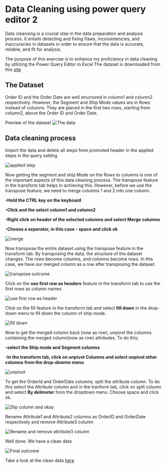 # Data Cleaning using power query editor 2

Data cleansing is a crucial step in the data preparation and analysis process. It entails detecting and fixing flaws, inconsistencies, and inaccuracies in datasets in order to ensure that the data is accurate, reliable, and fit for analysis.

The purpose of this exercise is to enhance my proficiency in data cleaning by utilizing the Power Query Editor in Excel
The dataset is downloaded from this [site](https://foresightbi.com.ng/microsoft-power-bi/dirty-data-samples-to-practice-on/)

## The Dataset
Order ID and the Order Date are well structured in column1 and column2 respectively. However, the Segment and Ship Mode values are in  Rows instead of columns. They are placed in the first two rows, starting from column2, above the Order ID and Order Date. 

Preview of the dataset
![The data](https://github.com/dannieRope/Data_Cleaning_Using_Excels-_Power_Query_Editor2/assets/132214828/89c62d71-543e-4413-a2c5-5a2fd62eba98)

## Data cleaning process

Import the data and delete all steps from promoted header in the applied steps in the query setting

![applied step](https://github.com/dannieRope/Data_Cleaning_Using_Excels-_Power_Query_Editor2/assets/132214828/2c1244bd-66e2-4d33-b9c3-68c98d4c1fda)

Now getting the segment and ship Mode on the Rows to columns is one of the important aspects of this data cleaning process.
The transpose feature in the transform tab helps in achieving this. However, before we use the transpose feature, we need to merge columns 1 and 2 into one column.

**-Hold the CTRL key on the keyboard**

**-Click and the select column1 and column2**

**-Right click on header of the selected columns and select Merge columns**

**-Choose a seperator, in this case - space and click ok**

![merge](https://github.com/dannieRope/Data_Cleaning_Using_Excels-_Power_Query_Editor2/assets/132214828/7bb57b06-3a53-4858-9b30-66e2b62b5d73)

Now transpose the entire dataset using the transpose feature in the transform tab. By transposing the data, the structure of the dataset changes. The rows become columns, and columns become rows. In this case, we have our merged column as a row after transposing the dataset. 

![transpose outcome](https://github.com/dannieRope/Data_Cleaning_Using_Excels-_Power_Query_Editor2/assets/132214828/a4e9c4ae-e12a-4183-af5b-ec9eec7fe80f)


Click on the **use first row as headers** feature in the transform tab to use the first rows as column names

![use first row as header](https://github.com/dannieRope/Data_Cleaning_Using_Excels-_Power_Query_Editor2/assets/132214828/c9bd5836-75d6-416d-87b6-6216e9473e77)


Click on the fill feature in the transform tab and select **fill down** in the drop-down menu to fill down the column of ship mode.

![fill down](https://github.com/dannieRope/Data_Cleaning_Using_Excels-_Power_Query_Editor2/assets/132214828/7c789328-e90a-4201-b111-58c0c4d60898)


Now to get the merged column back (now as row), unpivot the columns containing the merged column(now as row) attributes. 
To do this; 

**-select the Ship mode and Segment columns**

**-In the transform tab, click on unpivot Columns and select unpivot other columns from the drop-dowmn menu**

![unpivot](https://github.com/dannieRope/Data_Cleaning_Using_Excels-_Power_Query_Editor2/assets/132214828/b24f5ee6-1f76-4edb-9c44-1e0f)

To get the OrderId and OrderDate columns, split the attribute column. To do this select the Attribute column and in the tranform tab, click on split column and select **By delimeter** from the dropdown menu. Choose space and click ok. 

![Slip column and okay](https://github.com/dannieRope/Data_Cleaning_Using_Excels-_Power_Query_Editor2/assets/132214828/9799069b-acb0-4a6d-9773-7c9ba3c53ead)

Rename Attribute1 and Attribute2 columns as OrderID and OrderDate respectively and remove Attribute3 column

![Rename and remove attribute3 column](https://github.com/dannieRope/Data_Cleaning_Using_Excels-_Power_Query_Editor2/assets/132214828/45ba5901-e5a2-4df4-8561-22ea874c1262)

Well done. We have a clean data 

![Final outcome](https://github.com/dannieRope/Data_Cleaning_Using_Excels-_Power_Query_Editor2/assets/132214828/ce0a3e8c-e91e-428b-992a-b3b22cc4f952)

Take a look at the clean data [here](https://github.com/dannieRope/Data_Cleaning_Using_Excels-_Power_Query_Editor2/blob/main/clean.xlsx)



